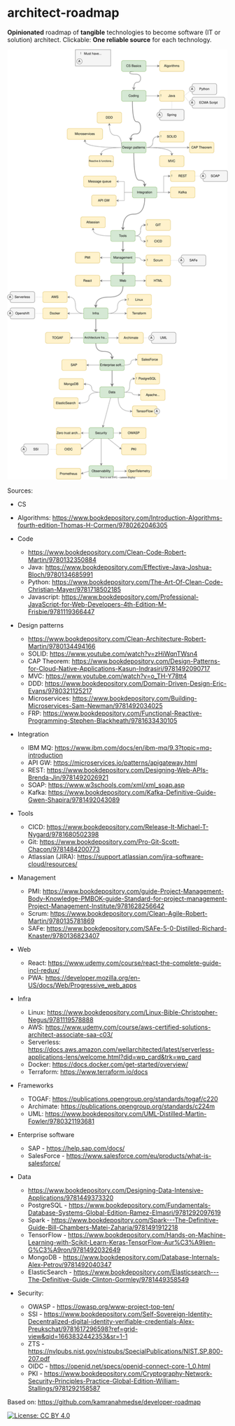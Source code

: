 # architect-roadmap

**Opinionated** roadmap of **tangible** technologies to become software (IT or solution) architect. Clickable: **One reliable source** for each technology.

![Architect roadmap](./sources/Architecture.drawio.svg)

Sources:

- CS
 - Algorithms: https://www.bookdepository.com/Introduction-Algorithms-fourth-edition-Thomas-H-Cormen/9780262046305

- Code
  - https://www.bookdepository.com/Clean-Code-Robert-Martin/9780132350884
  - Java: https://www.bookdepository.com/Effective-Java-Joshua-Bloch/9780134685991
  - Python: https://www.bookdepository.com/The-Art-Of-Clean-Code-Christian-Mayer/9781718502185
  - Javascript: https://www.bookdepository.com/Professional-JavaScript-for-Web-Developers-4th-Edition-M-Frisbie/9781119366447


- Design patterns
  - https://www.bookdepository.com/Clean-Architecture-Robert-Martin/9780134494166
  - SOLID: https://www.youtube.com/watch?v=zHiWqnTWsn4
  - CAP Theorem: https://www.bookdepository.com/Design-Patterns-for-Cloud-Native-Applications-Kasun-Indrasiri/9781492090717
  - MVC: https://www.youtube.com/watch?v=o_TH-Y78tt4
  - DDD: https://www.bookdepository.com/Domain-Driven-Design-Eric-Evans/9780321125217
  - Microservices: https://www.bookdepository.com/Building-Microservices-Sam-Newman/9781492034025
  - FRP: https://www.bookdepository.com/Functional-Reactive-Programming-Stephen-Blackheath/9781633430105

- Integration
  - IBM MQ: https://www.ibm.com/docs/en/ibm-mq/9.3?topic=mq-introduction
  - API GW: https://microservices.io/patterns/apigateway.html
  - REST: https://www.bookdepository.com/Designing-Web-APIs-Brenda-Jin/9781492026921
  - SOAP: https://www.w3schools.com/xml/xml_soap.asp
  - Kafka: https://www.bookdepository.com/Kafka-Definitive-Guide-Gwen-Shapira/9781492043089

- Tools
  - CICD: https://www.bookdepository.com/Release-It-Michael-T-Nygard/9781680502398
  - Git: https://www.bookdepository.com/Pro-Git-Scott-Chacon/9781484200773
  - Atlassian (JIRA): https://support.atlassian.com/jira-software-cloud/resources/

- Management
  - PMI: https://www.bookdepository.com/guide-Project-Management-Body-Knowledge-PMBOK-guide-Standard-for-project-management-Project-Management-Institute/9781628256642
  - Scrum: https://www.bookdepository.com/Clean-Agile-Robert-Martin/9780135781869
  - SAFe: https://www.bookdepository.com/SAFe-5-0-Distilled-Richard-Knaster/9780136823407
    
- Web
  - React: https://www.udemy.com/course/react-the-complete-guide-incl-redux/
  - PWA: https://developer.mozilla.org/en-US/docs/Web/Progressive_web_apps

- Infra
  - Linux: https://www.bookdepository.com/Linux-Bible-Christopher-Negus/9781119578888
  - AWS: https://www.udemy.com/course/aws-certified-solutions-architect-associate-saa-c03/
  - Serverless: https://docs.aws.amazon.com/wellarchitected/latest/serverless-applications-lens/welcome.html?did=wp_card&trk=wp_card
  - Docker: https://docs.docker.com/get-started/overview/
  - Terraform: https://www.terraform.io/docs

- Frameworks
  - TOGAF: https://publications.opengroup.org/standards/togaf/c220
  - Archimate: https://publications.opengroup.org/standards/c224m
  - UML: https://www.bookdepository.com/UML-Distilled-Martin-Fowler/9780321193681

- Enterprise software
  - SAP - https://help.sap.com/docs/
  - SalesForce - https://www.salesforce.com/eu/products/what-is-salesforce/
- Data
  - https://www.bookdepository.com/Designing-Data-Intensive-Applications/9781449373320
  - PostgreSQL - https://www.bookdepository.com/Fundamentals-Database-Systems-Global-Edition-Ramez-Elmasri/9781292097619
  - Spark - https://www.bookdepository.com/Spark---The-Definitive-Guide-Bill-Chambers-Matei-Zaharia/9781491912218
  - TensorFlow - https://www.bookdepository.com/Hands-on-Machine-Learning-with-Scikit-Learn-Keras-TensorFlow-Aur%C3%A9lien-G%C3%A9ron/9781492032649
  - MongoDB - https://www.bookdepository.com/Database-Internals-Alex-Petrov/9781492040347
  - ElasticSearch - https://www.bookdepository.com/Elasticsearch---The-Definitive-Guide-Clinton-Gormley/9781449358549
- Security:
  - OWASP - https://owasp.org/www-project-top-ten/
  - SSI - https://www.bookdepository.com/Self-Sovereign-Identity-Decentralized-digital-identity-verifiable-credentials-Alex-Preukschat/9781617296598?ref=grid-view&qid=1663832442353&sr=1-1
  - ZTS - https://nvlpubs.nist.gov/nistpubs/SpecialPublications/NIST.SP.800-207.pdf
  - OIDC - https://openid.net/specs/openid-connect-core-1_0.html
  - PKI - https://www.bookdepository.com/Cryptography-Network-Security-Principles-Practice-Global-Edition-William-Stallings/9781292158587

Based on: https://github.com/kamranahmedse/developer-roadmap


[![License: CC BY 4.0](https://img.shields.io/badge/License-CC%20BY%204.0-lightgreyr.svg)](https://creativecommons.org/licenses/by/4.0/)
